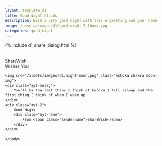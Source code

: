 ```yaml
---
layout: template_d1
title: Good Night Clouds
description: Wish a very good night with this e-greeting and your name
image: /assets/images/d1/good_night_2_thumb.jpg
categories: good_night
---
```

<body class="nyt-body" style="background-attachment: fixed;background-size: cover;">
  {% include d1_share_dialog.html %}
<div class="top ball" style="margin-top:35px;">
          <span class="sendername">ShareWish</span>
     <div style="clear: both;"></div>
        <span> Wishes You </span>
    </div>
   <div id="Clouds">
  <div class="Cloud Background1"></div>
  <div class="Cloud Background2"></div>
  <div class="Cloud Background1"></div>
  <div class="Cloud Background2"></div>
  <div class="Cloud Background1"></div>
  <div class="Cloud Background2"></div>
  <div class="Cloud Background2"></div>
  <div class="Cloud Background1"></div>
  <div class="Cloud Background2"></div>
  <div class="Cloud Background2"></div>
       
</div>

<div class="night">
  <div class="stars">
    <div id='star1'></div>
    <div id='star2'></div>
    <div id='star3'></div>
  </div>
  <div class="citynight1"></div>
  <div class="citynight2"></div>
  
</div>



    <img src="/assets/images/d1/night-moon.png" class="ashoka-chakra moon-img">
    <div class="nyt-messg">
        You’ll be the last thing I think of before I fall asleep and the first thing I think of when I wake up.
    </div>
    <div class="nyt-2">
        Good Night
        <div class="nyt-name">
            From <span class="sendername">ShareWish</span>
        </div>
    </div>
   
    </body>
</html>
